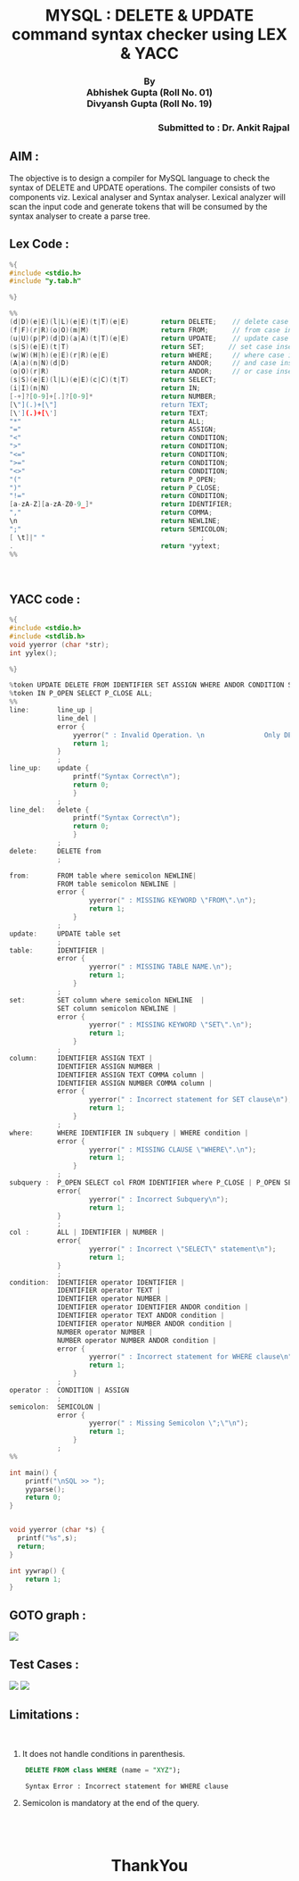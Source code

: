 <h1 style="text-align: center;"> 
MYSQL : DELETE & UPDATE command syntax checker using LEX & YACC 
</h1>
<h3 style="text-align: center;"> By <br> Abhishek Gupta (Roll No. 01) <br> Divyansh Gupta (Roll No. 19) </h3>
<h3 style="text-align: right;"> Submitted to : Dr. Ankit Rajpal </h3>

<div>
<h2>AIM : </h2>
The objective is to design a compiler for MySQL language to check the syntax of DELETE and UPDATE operations. The compiler consists of two components viz. Lexical analyser and Syntax analyser. Lexical analyzer will scan the input code and generate tokens that will be consumed by the syntax analyser to create a parse tree.</div>


## Lex Code : 

``` c
%{
#include <stdio.h>
#include "y.tab.h"

%}

%%
(d|D)(e|E)(l|L)(e|E)(t|T)(e|E)        return DELETE;    // delete case insensitive
(f|F)(r|R)(o|O)(m|M)                  return FROM;      // from case insensitive
(u|U)(p|P)(d|D)(a|A)(t|T)(e|E)        return UPDATE;    // update case insensitive
(s|S)(e|E)(t|T)                       return SET;      // set case insensitive
(w|W)(H|h)(e|E)(r|R)(e|E)             return WHERE;     // where case insensitive  
(A|a)(n|N)(d|D)                       return ANDOR;     // and case insensitive  
(o|O)(r|R)                            return ANDOR;     // or case insensitive
(s|S)(e|E)(l|L)(e|E)(c|C)(t|T)        return SELECT;
(i|I)(n|N)                            return IN;
[-+]?[0-9]+[.]?[0-9]*                 return NUMBER;
[\"](.)+[\"]                          return TEXT;
[\'](.)+[\']                          return TEXT;
"*"                                   return ALL;
"="                                   return ASSIGN;
"<"                                   return CONDITION;
">"                                   return CONDITION;
"<="                                  return CONDITION;
">="                                  return CONDITION;
"<>"                                  return CONDITION;
"("                                   return P_OPEN;
")"                                   return P_CLOSE;
"!="                                  return CONDITION;
[a-zA-Z][a-zA-Z0-9_]*                 return IDENTIFIER;
","                                   return COMMA;
\n                                    return NEWLINE;
";"                                   return SEMICOLON;
[ \t]|" "                                       ;
.                                     return *yytext;
%%


```


<br>

## YACC code : 

```c
%{
#include <stdio.h>
#include <stdlib.h>
void yyerror (char *str);
int yylex();

%}

%token UPDATE DELETE FROM IDENTIFIER SET ASSIGN WHERE ANDOR CONDITION SEMICOLON TEXT NUMBER COMMA NEWLINE ;
%token IN P_OPEN SELECT P_CLOSE ALL;
%%
line:       line_up | 
            line_del |
            error {
                yyerror(" : Invalid Operation. \n               Only DELETE and UPDATE operations are allowed.\n");
                return 1;
            }
            ;
line_up:    update { 
                printf("Syntax Correct\n");
                return 0;
                } 
            ;
line_del:   delete { 
                printf("Syntax Correct\n");
                return 0;
                }
            ;
delete:     DELETE from 
	        ;

from:       FROM table where semicolon NEWLINE| 
            FROM table semicolon NEWLINE | 
            error { 
                    yyerror(" : MISSING KEYWORD \"FROM\".\n");
                    return 1;
                }
	        ;
update:     UPDATE table set 
		    ; 
table:      IDENTIFIER | 
		    error { 
                    yyerror(" : MISSING TABLE NAME.\n");
                    return 1;
                }
		    ; 
set:        SET column where semicolon NEWLINE  | 
		    SET column semicolon NEWLINE |
		    error { 
                    yyerror(" : MISSING KEYWORD \"SET\".\n");
                    return 1;
                }
		    ;
column:     IDENTIFIER ASSIGN TEXT | 
    		IDENTIFIER ASSIGN NUMBER | 
		    IDENTIFIER ASSIGN TEXT COMMA column | 
		    IDENTIFIER ASSIGN NUMBER COMMA column |
	    	error { 
                    yyerror(" : Incorrect statement for SET clause\n");
                    return 1;
                }
		    ;
where:      WHERE IDENTIFIER IN subquery | WHERE condition |
		    error { 
                    yyerror(" : MISSING CLAUSE \"WHERE\".\n");
                    return 1;
                }
		    ;
subquery :  P_OPEN SELECT col FROM IDENTIFIER where P_CLOSE | P_OPEN SELECT col FROM IDENTIFIER P_CLOSE |
			error{
					yyerror(" : Incorrect Subquery\n");
					return 1;
			}
            ;
col :       ALL | IDENTIFIER | NUMBER |
            error{
                    yyerror(" : Incorrect \"SELECT\" statement\n");
                    return 1;
            }
            ; 
condition:  IDENTIFIER operator IDENTIFIER |
			IDENTIFIER operator TEXT |
			IDENTIFIER operator NUMBER |
			IDENTIFIER operator IDENTIFIER ANDOR condition |
			IDENTIFIER operator TEXT ANDOR condition |
			IDENTIFIER operator NUMBER ANDOR condition |
			NUMBER operator NUMBER |
			NUMBER operator NUMBER ANDOR condition |
			error {
				    yyerror(" : Incorrect statement for WHERE clause\n");			
				    return 1;
			    }
			;
operator :  CONDITION | ASSIGN 
            ;
semicolon:  SEMICOLON | 
            error {
                    yyerror(" : Missing Semicolon \";\"\n"); 
                    return 1;
                }
            ;
%%

int main() {
	printf("\nSQL >> ");
	yyparse();              
	return 0;    
}


void yyerror (char *s) {       
  printf("%s",s);
  return;
}

int yywrap() {
	return 1;
}
```

## GOTO graph : 


<img src="grp.svg">

## Test Cases : 

<img src="testcases/1.png">
<img src="testcases/2.png">


## Limitations : 
<br>

1. It does not handle conditions in parenthesis.
```sql
	DELETE FROM class WHERE (name = "XYZ");
```
```
	Syntax Error : Incorrect statement for WHERE clause
```
2. Semicolon is mandatory at the end of the query.  

<br><br><h1 style = "text-align: center;"> ThankYou </h2>
